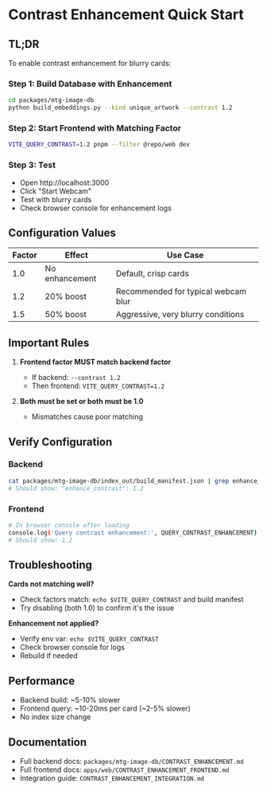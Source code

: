 # Contrast Enhancement Quick Start

## TL;DR

To enable contrast enhancement for blurry cards:

### Step 1: Build Database with Enhancement
```bash
cd packages/mtg-image-db
python build_embeddings.py --kind unique_artwork --contrast 1.2
```

### Step 2: Start Frontend with Matching Factor
```bash
VITE_QUERY_CONTRAST=1.2 pnpm --filter @repo/web dev
```

### Step 3: Test
- Open http://localhost:3000
- Click "Start Webcam"
- Test with blurry cards
- Check browser console for enhancement logs

## Configuration Values

| Factor | Effect | Use Case |
|--------|--------|----------|
| 1.0 | No enhancement | Default, crisp cards |
| 1.2 | 20% boost | Recommended for typical webcam blur |
| 1.5 | 50% boost | Aggressive, very blurry conditions |

## Important Rules

1. **Frontend factor MUST match backend factor**
   - If backend: `--contrast 1.2`
   - Then frontend: `VITE_QUERY_CONTRAST=1.2`

2. **Both must be set or both must be 1.0**
   - Mismatches cause poor matching

## Verify Configuration

### Backend
```bash
cat packages/mtg-image-db/index_out/build_manifest.json | grep enhance_contrast
# Should show: "enhance_contrast": 1.2
```

### Frontend
```bash
# In browser console after loading
console.log('Query contrast enhancement:', QUERY_CONTRAST_ENHANCEMENT)
# Should show: 1.2
```

## Troubleshooting

**Cards not matching well?**
- Check factors match: `echo $VITE_QUERY_CONTRAST` and build manifest
- Try disabling (both 1.0) to confirm it's the issue

**Enhancement not applied?**
- Verify env var: `echo $VITE_QUERY_CONTRAST`
- Check browser console for logs
- Rebuild if needed

## Performance

- Backend build: ~5-10% slower
- Frontend query: ~10-20ms per card (~2-5% slower)
- No index size change

## Documentation

- Full backend docs: `packages/mtg-image-db/CONTRAST_ENHANCEMENT.md`
- Full frontend docs: `apps/web/CONTRAST_ENHANCEMENT_FRONTEND.md`
- Integration guide: `CONTRAST_ENHANCEMENT_INTEGRATION.md`

